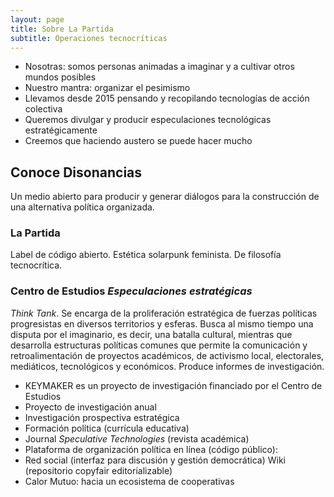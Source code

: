```yaml
---
layout: page
title: Sobre La Partida
subtitle: Operaciones tecnocríticas
---
```


- Nosotras: somos personas animadas a imaginar y a cultivar otros mundos posibles
- Nuestro mantra: organizar el pesimismo
- Llevamos desde 2015 pensando y recopilando tecnologías de acción colectiva
- Queremos divulgar y producir especulaciones tecnológicas estratégicamente
- Creemos que haciendo austero se puede hacer mucho

## Conoce Disonancias

Un medio abierto para producir y generar diálogos para la construcción de una alternativa política organizada.

### La Partida

Label de código abierto. Estética solarpunk feminista. De filosofía tecnocrítica.

### Centro de Estudios *Especulaciones estratégicas*

*Think Tank*. Se encarga de la proliferación estratégica de fuerzas políticas progresistas en diversos territorios y esferas. Busca al mismo tiempo una disputa por el imaginario, es decir, una batalla cultural, mientras que desarrolla estructuras políticas comunes que permite la comunicación y retroalimentación de proyectos académicos, de activismo local, electorales, mediáticos, tecnológicos y económicos. Produce informes de investigación.
- KEYMAKER es un proyecto de investigación financiado por el Centro de Estudios
- Proyecto de investigación anual
- Investigación prospectiva estratégica 
- Formación política (currícula educativa)
- Journal *Speculative Technologies* (revista académica)
- Plataforma de organización política en línea (código público):
- Red social (interfaz para discusión y gestión democrática)
Wiki (repositorio copyfair editorializable)
- Calor Mutuo: hacia un ecosistema de cooperativas